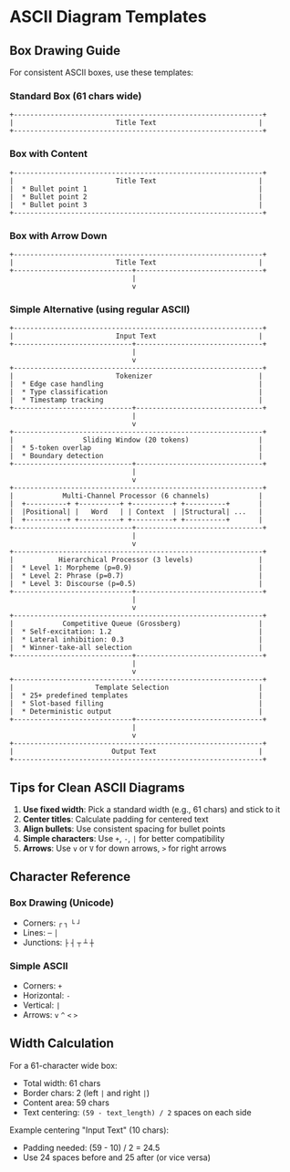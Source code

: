 # ASCII Diagram Templates

## Box Drawing Guide

For consistent ASCII boxes, use these templates:

### Standard Box (61 chars wide)
```
+-------------------------------------------------------------+
|                         Title Text                         |
+-------------------------------------------------------------+
```

### Box with Content
```
+-------------------------------------------------------------+
|                         Title Text                         |
|  * Bullet point 1                                          |
|  * Bullet point 2                                          |
|  * Bullet point 3                                          |
+-------------------------------------------------------------+
```

### Box with Arrow Down
```
+-------------------------------------------------------------+
|                         Title Text                         |
+-----------------------------+-------------------------------+
                              |
                              v
```

### Simple Alternative (using regular ASCII)
```
+-------------------------------------------------------------+
|                         Input Text                         |
+-----------------------------+-------------------------------+
                              |
                              v
+-------------------------------------------------------------+
|                         Tokenizer                          |
|  * Edge case handling                                      |
|  * Type classification                                     |
|  * Timestamp tracking                                      |
+-----------------------------+-------------------------------+
                              |
                              v
+-------------------------------------------------------------+
|                 Sliding Window (20 tokens)                 |
|  * 5-token overlap                                         |
|  * Boundary detection                                      |
+-----------------------------+-------------------------------+
                              |
                              v
+-------------------------------------------------------------+
|            Multi-Channel Processor (6 channels)            |
|  +----------+ +----------+ +----------+ +----------+       |
|  |Positional| |   Word   | | Context  | |Structural| ...   |
|  +----------+ +----------+ +----------+ +----------+       |
+-----------------------------+-------------------------------+
                              |
                              v
+-------------------------------------------------------------+
|           Hierarchical Processor (3 levels)                |
|  * Level 1: Morpheme (p=0.9)                               |
|  * Level 2: Phrase (p=0.7)                                 |
|  * Level 3: Discourse (p=0.5)                              |
+-----------------------------+-------------------------------+
                              |
                              v
+-------------------------------------------------------------+
|            Competitive Queue (Grossberg)                   |
|  * Self-excitation: 1.2                                    |
|  * Lateral inhibition: 0.3                                 |
|  * Winner-take-all selection                               |
+-----------------------------+-------------------------------+
                              |
                              v
+-------------------------------------------------------------+
|                    Template Selection                      |
|  * 25+ predefined templates                                |
|  * Slot-based filling                                      |
|  * Deterministic output                                    |
+-----------------------------+-------------------------------+
                              |
                              v
+-------------------------------------------------------------+
|                        Output Text                         |
+-------------------------------------------------------------+
```

## Tips for Clean ASCII Diagrams

1. **Use fixed width**: Pick a standard width (e.g., 61 chars) and stick to it
2. **Center titles**: Calculate padding for centered text
3. **Align bullets**: Use consistent spacing for bullet points
4. **Simple characters**: Use `+`, `-`, `|` for better compatibility
5. **Arrows**: Use `v` or `V` for down arrows, `>` for right arrows

## Character Reference

### Box Drawing (Unicode)
- Corners: `┌` `┐` `└` `┘`
- Lines: `─` `│`
- Junctions: `├` `┤` `┬` `┴` `┼`

### Simple ASCII
- Corners: `+`
- Horizontal: `-`
- Vertical: `|`
- Arrows: `v` `^` `<` `>`

## Width Calculation

For a 61-character wide box:
- Total width: 61 chars
- Border chars: 2 (left `|` and right `|`)
- Content area: 59 chars
- Text centering: `(59 - text_length) / 2` spaces on each side

Example centering "Input Text" (10 chars):
- Padding needed: (59 - 10) / 2 = 24.5
- Use 24 spaces before and 25 after (or vice versa)